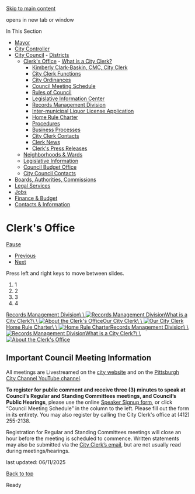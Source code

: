 [Skip to main content](https://www.pittsburghpa.gov/City-Government/City-Council/Clerks-Office#main-content)

opens in new tab or window

In This Section

- [Mayor](https://www.pittsburghpa.gov/City-Government/Mayor)
- [City Controller](https://www.pittsburghpa.gov/City-Government/City-Controllers-Office)
- [City Council](https://www.pittsburghpa.gov/City-Government/City-Council)  - [Districts](https://www.pittsburghpa.gov/City-Government/City-Council/Districts)
  - [Clerk's Office](https://www.pittsburghpa.gov/City-Government/City-Council/Clerks-Office)    - [What is a City Clerk?](https://www.pittsburghpa.gov/City-Government/City-Council/Clerks-Office/What-is-a-City-Clerk)
    - [Kimberly Clark-Baskin, CMC, City Clerk](https://www.pittsburghpa.gov/City-Government/City-Council/Clerks-Office/Kimberly-D.-Clark-Baskin)
    - [City Clerk Functions](https://www.pittsburghpa.gov/City-Government/City-Council/Clerks-Office/City-Clerk-Functions)
    - [City Ordinances](https://www.pittsburghpa.gov/City-Government/City-Council/Clerks-Office/City-Ordinances)
    - [Council Meeting Schedule](https://www.pittsburghpa.gov/City-Government/City-Council/Clerks-Office/Council-Meeting-Schedule)
    - [Rules of Council](https://www.pittsburghpa.gov/City-Government/City-Council/Clerks-Office/Rules-of-Council)
    - [Legislative Information Center](https://www.pittsburghpa.gov/City-Government/City-Council/Clerks-Office/Legislative-Information-Center)
    - [Records Management Division](https://www.pittsburghpa.gov/City-Government/City-Council/Clerks-Office/Records-Management-Division)
    - [Inter-municipal Liquor License Application](https://www.pittsburghpa.gov/City-Government/City-Council/Clerks-Office/Inter-municipal-Liquor-License-Application)
    - [Home Rule Charter](https://www.pittsburghpa.gov/City-Government/City-Council/Clerks-Office/Home-Rule-Charter)
    - [Procedures](https://www.pittsburghpa.gov/City-Government/City-Council/Clerks-Office/Procedures)
    - [Business Processes](https://www.pittsburghpa.gov/City-Government/City-Council/Clerks-Office/Business-Processes)
    - [City Clerk Contacts](https://www.pittsburghpa.gov/City-Government/City-Council/Clerks-Office/City-Clerk-Contacts)
    - [Clerk News](https://www.pittsburghpa.gov/City-Government/City-Council/Clerks-Office/Clerk-News)
    - [Clerk's Press Releases](https://www.pittsburghpa.gov/City-Government/City-Council/Clerks-Office/Clerks-Press-Releases)
  - [Neighborhoods & Wards](https://www.pittsburghpa.gov/City-Government/City-Council/Neighborhoods-Wards)
  - [Legislative Information](https://www.pittsburghpa.gov/City-Government/City-Council/Legislative-Information)
  - [Council Budget Office](https://www.pittsburghpa.gov/City-Government/City-Council/Council-Budget-Office)
  - [City Council Contacts](https://www.pittsburghpa.gov/City-Government/City-Council/Council-Contacts)
- [Boards, Authorities, Commissions](https://www.pittsburghpa.gov/City-Government/Boards-Authorities-Commissions)
- [Legal Services](https://www.pittsburghpa.gov/City-Government/Legal-Services)
- [Jobs](https://www.pittsburghpa.gov/City-Government/Jobs)
- [Finance & Budget](https://www.pittsburghpa.gov/City-Government/Finance-Budget)
- [Contacts & Information](https://www.pittsburghpa.gov/City-Government/Contacts-Information)

# Clerk's Office

[Pause](https://www.pittsburghpa.gov/City-Government/City-Council/Clerks-Office#)

- [Previous](https://www.pittsburghpa.gov/City-Government/City-Council/Clerks-Office#)
- [Next](https://www.pittsburghpa.gov/City-Government/City-Council/Clerks-Office#)

Press left and right keys to move between slides.

1. 1
2. 2
3. 3
4. 4

[Records Management Division\\
\\
![Records Management Division](https://www.pittsburghpa.gov/files/assets/city/v/1/clerk/images/12792_records-slider.jpg)](https://www.pittsburghpa.gov/City-Government/City-Council/Clerks-Office/Records-Management-Division)[What is a City Clerk?\\
\\
![About the Clerk's Office](https://www.pittsburghpa.gov/files/assets/city/v/1/clerk/images/12791_about-clerk-slider.jpg)](https://www.pittsburghpa.gov/City-Government/City-Council/Clerks-Office/What-is-a-City-Clerk)[Our City Clerk\\
\\
![Our City Clerk](https://www.pittsburghpa.gov/files/assets/city/v/1/clerk/images/12789_clerk-slider.png)](https://www.pittsburghpa.gov/City-Government/City-Council/Clerks-Office/Kimberly-D.-Clark-Baskin)[Home Rule Charter\\
\\
![Home Rule Charter](https://www.pittsburghpa.gov/files/assets/city/v/1/clerk/images/12790_home-rule-charter-slider.jpg)](https://www.pittsburghpa.gov/City-Government/City-Council/Clerks-Office/Home-Rule-Charter)[Records Management Division\\
\\
![Records Management Division](https://www.pittsburghpa.gov/files/assets/city/v/1/clerk/images/12792_records-slider.jpg)](https://www.pittsburghpa.gov/City-Government/City-Council/Clerks-Office/Records-Management-Division)[What is a City Clerk?\\
\\
![About the Clerk's Office](https://www.pittsburghpa.gov/files/assets/city/v/1/clerk/images/12791_about-clerk-slider.jpg)](https://www.pittsburghpa.gov/City-Government/City-Council/Clerks-Office/What-is-a-City-Clerk)

## Important Council Meeting Information

All meetings are Livestreamed on the [city website](https://pittsburgh.granicus.com/player/camera/1?publish_id=4&redirect=true) and on the [Pittsburgh City Channel YouTube channel](https://www.youtube.com/citychannelpittsburgh).

**To register for public comment and receive three (3) minutes to speak at Council’s Regular and Standing Committees meetings, and Council’s Public Hearings**, please use the online [Speaker Signup form](https://www.pittsburghpa.gov/City-Government/City-Council/Clerks-Office/Council-Meeting-Schedule), or click “Council Meeting Schedule” in the column to the left. Please fill out the form in its entirety. You may also register by calling the City Clerk's office at (412) 255-2138.

Registration for Regular and Standing Committees meetings will close an hour before the meeting is scheduled to commence. Written statements may also be submitted via the [City Clerk’s email](mailto:cityclerksoffice@pittsburghpa.gov), but are not usually read during meetings/hearings.

last updated: 06/11/2025

[Back to top](https://www.pittsburghpa.gov/City-Government/City-Council/Clerks-Office#body-top)

Ready
